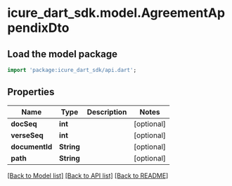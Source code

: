 # icure_dart_sdk.model.AgreementAppendixDto

## Load the model package
```dart
import 'package:icure_dart_sdk/api.dart';
```

## Properties
Name | Type | Description | Notes
------------ | ------------- | ------------- | -------------
**docSeq** | **int** |  | [optional]
**verseSeq** | **int** |  | [optional]
**documentId** | **String** |  | [optional]
**path** | **String** |  | [optional]

[[Back to Model list]](../README.md#documentation-for-models) [[Back to API list]](../README.md#documentation-for-api-endpoints) [[Back to README]](../README.md)
